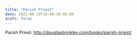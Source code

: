 ```yaml
---
title: "Parish Priest"
date: 2021-08-19T18:48:38-05:00
draft: false
---
```

Parish Priest: http://douglasbrinkley.com/books/parish-priest/
<!--more-->